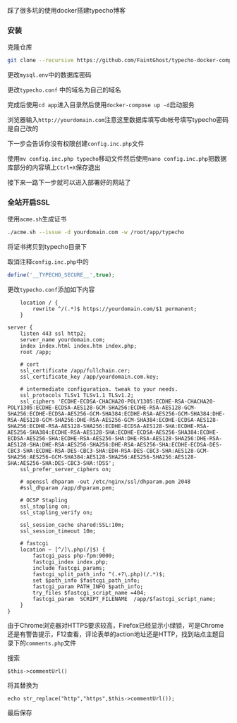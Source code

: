 踩了很多坑的使用docker搭建typecho博客

### 安装

克隆仓库

```bash
git clone --recursive https://github.com/FaintGhost/typecho-docker-compose.git app
```

更改`mysql.env`中的数据库密码

更改`typecho.conf` 中的域名为自己的域名

完成后使用`cd app`进入目录然后使用`docker-compose up -d`启动服务

浏览器输入`http://yourdomain.com`注意这里数据库填写db帐号填写typecho密码是自己改的

下一步会告诉你没有权限创建`config.inc.php`文件

使用`mv config.inc.php typecho`移动文件然后使用`nano config.inc.php`把数据库部分的内容填上`Ctrl+X`保存退出

接下来一路下一步就可以进入部署好的网站了

### 全站开启SSL

使用`acme.sh`生成证书

```bash
./acme.sh --issue -d yourdomain.com -w /root/app/typecho
```

将证书拷贝到typecho目录下

取消注释`config.inc.php`中的

```php
define('__TYPECHO_SECURE__',true);
```

更改`typecho.conf`添加如下内容

```nginx
    location / {
        rewrite ^/(.*)$ https://yourdomain.com/$1 permanent;
    }
```

```nginx
server {
    listen 443 ssl http2;
    server_name yourdomain.com;
    index index.html index.htm index.php;
    root /app;
    
    # cert
    ssl_certificate /app/fullchain.cer;
    ssl_certificate_key /app/yourdomain.com.key;

    # intermediate configuration. tweak to your needs.
    ssl_protocols TLSv1 TLSv1.1 TLSv1.2;
    ssl_ciphers 'ECDHE-ECDSA-CHACHA20-POLY1305:ECDHE-RSA-CHACHA20-POLY1305:ECDHE-ECDSA-AES128-GCM-SHA256:ECDHE-RSA-AES128-GCM-SHA256:ECDHE-ECDSA-AES256-GCM-SHA384:ECDHE-RSA-AES256-GCM-SHA384:DHE-RSA-AES128-GCM-SHA256:DHE-RSA-AES256-GCM-SHA384:ECDHE-ECDSA-AES128-SHA256:ECDHE-RSA-AES128-SHA256:ECDHE-ECDSA-AES128-SHA:ECDHE-RSA-AES256-SHA384:ECDHE-RSA-AES128-SHA:ECDHE-ECDSA-AES256-SHA384:ECDHE-ECDSA-AES256-SHA:ECDHE-RSA-AES256-SHA:DHE-RSA-AES128-SHA256:DHE-RSA-AES128-SHA:DHE-RSA-AES256-SHA256:DHE-RSA-AES256-SHA:ECDHE-ECDSA-DES-CBC3-SHA:ECDHE-RSA-DES-CBC3-SHA:EDH-RSA-DES-CBC3-SHA:AES128-GCM-SHA256:AES256-GCM-SHA384:AES128-SHA256:AES256-SHA256:AES128-SHA:AES256-SHA:DES-CBC3-SHA:!DSS';
    ssl_prefer_server_ciphers on;

    # openssl dhparam -out /etc/nginx/ssl/dhparam.pem 2048
    #ssl_dhparam /app/dhparam.pem;

    # OCSP Stapling
    ssl_stapling on;
    ssl_stapling_verify on;

    ssl_session_cache shared:SSL:10m;
    ssl_session_timeout 10m;

    # fastcgi
    location ~ [^/]\.php(/|$) {
        fastcgi_pass php-fpm:9000;
        fastcgi_index index.php;
        include fastcgi_params;
        fastcgi_split_path_info ^(.+?\.php)(/.*)$;
        set $path_info $fastcgi_path_info;
        fastcgi_param PATH_INFO $path_info;
        try_files $fastcgi_script_name =404;
        fastcgi_param  SCRIPT_FILENAME  /app/$fastcgi_script_name;
    }
}
```

由于Chrome浏览器对HTTPS要求较高，Firefox已经显示小绿锁，可是Chrome还是有警告提示，F12查看，评论表单的action地址还是HTTP，找到站点主题目录下的`comments.php`文件

搜索

`$this->commentUrl()`

将其替换为

`echo str_replace("http","https",$this->commentUrl());` 

最后保存

